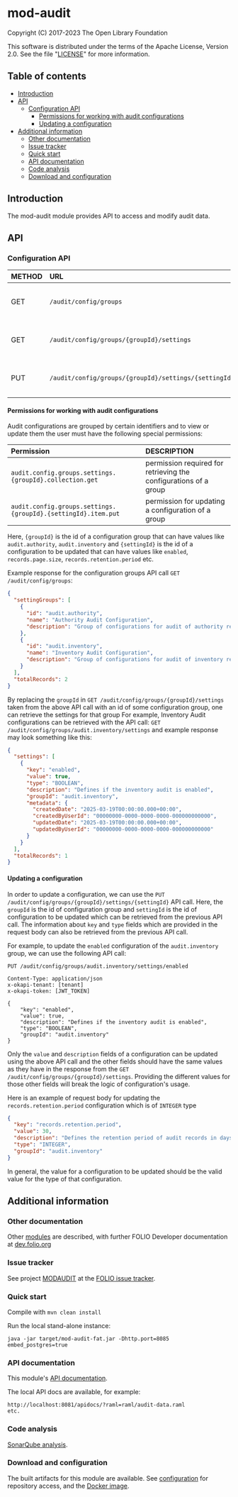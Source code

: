 # mod-audit

Copyright (C) 2017-2023 The Open Library Foundation

This software is distributed under the terms of the Apache License,
Version 2.0. See the file "[LICENSE](LICENSE)" for more information.

## Table of contents

- [Introduction](#introduction)
- [API](#api)
  - [Configuration API](#configuration-api)
    - [Permissions for working with audit configurations](#permissions-for-working-with-audit-configurations)
    - [Updating a configuration](#updating-a-configuration)
- [Additional information](#additional-information)
  - [Other documentation](#other-documentation)
  - [Issue tracker](#issue-tracker)
  - [Quick start](#quick-start)
  - [API documentation](#api-documentation)
  - [Code analysis](#code-analysis)
  - [Download and configuration](#download-and-configuration)

## Introduction

The mod-audit module provides API to access and modify audit data.

## API

### Configuration API

| METHOD | URL                                                   | DESCRIPTION                                       |
|:-------|:------------------------------------------------------|:--------------------------------------------------|
| GET    | `/audit/config/groups`                                | Lists module's all available configuration groups |
| GET    | `/audit/config/groups/{groupId}/settings`             | Retrieves configurations of specific group        |
| PUT    | `/audit/config/groups/{groupId}/settings/{settingId}` | Updates a specific configuration of a group       |

#### Permissions for working with audit configurations
Audit configurations are grouped by certain identifiers and to view or update them the user must have the following special permissions:

| Permission                                                    | DESCRIPTION                                                      |
|:--------------------------------------------------------------|:-----------------------------------------------------------------|
| `audit.config.groups.settings.{groupId}.collection.get`       | permission required for retrieving the configurations of a group |
| `audit.config.groups.settings.{groupId}.{settingId}.item.put` | permission for updating a configuration of a group               |

Here, `{groupId}` is the id of a configuration group that can have values like `audit.authority`, `audit.inventory` 
and `{settingId}` is the id of a configuration to be updated that can have values like `enabled`, `records.page.size`, `records.retention.period` etc.

Example response for the configuration groups API call `GET /audit/config/groups`:

```json
{
  "settingGroups": [
    {
      "id": "audit.authority",
      "name": "Authority Audit Configuration",
      "description": "Group of configurations for audit of authority records"
    },
    {
      "id": "audit.inventory",
      "name": "Inventory Audit Configuration",
      "description": "Group of configurations for audit of inventory records: instances, holdings, items, etc."
    }
  ],
  "totalRecords": 2
}
```

By replacing the `groupId` in `GET /audit/config/groups/{groupId}/settings` taken from the above API call with an id of some configuration group, one can retrieve the settings for that group
For example, Inventory Audit configurations can be retrieved with the API call: `GET /audit/config/groups/audit.inventory/settings` and example response may look something like this:

```json
{
  "settings": [
    {
      "key": "enabled",
      "value": true,
      "type": "BOOLEAN",
      "description": "Defines if the inventory audit is enabled",
      "groupId": "audit.inventory",
      "metadata": {
        "createdDate": "2025-03-19T00:00:00.000+00:00",
        "createdByUserId": "00000000-0000-0000-0000-000000000000",
        "updatedDate": "2025-03-19T00:00:00.000+00:00",
        "updatedByUserId": "00000000-0000-0000-0000-000000000000"
      }
    }
  ],
  "totalRecords": 1
}
```

#### Updating a configuration
In order to update a configuration, we can use the `PUT /audit/config/groups/{groupId}/settings/{settingId}` API call.
Here, the `groupId` is the id of configuration group and `settingId` is the id of configuration to be updated which can be retrieved from the previous API call.
The information about `key` and `type` fields which are provided in the request body can also be retrieved from the previous API call.

For example, to update the `enabled` configuration of the `audit.inventory` group, we can use the following API call:

```http
PUT /audit/config/groups/audit.inventory/settings/enabled

Content-Type: application/json
x-okapi-tenant: [tenant]
x-okapi-token: [JWT_TOKEN]

{
    "key": "enabled",
    "value": true,
    "description": "Defines if the inventory audit is enabled",
    "type": "BOOLEAN",
    "groupId": "audit.inventory"
}
```

Only the `value` and `description` fields of a configuration can be updated using the above API call and the other fields should have the same
values as they have in the response from the `GET /audit/config/groups/{groupId}/settings`. Providing the different values for those other fields will
break the logic of configuration's usage.

Here is an example of request body for updating the `records.retention.period` configuration which is of `INTEGER` type

```json
{
  "key": "records.retention.period",
  "value": 30,
  "description": "Defines the retention period of audit records in days",
  "type": "INTEGER",
  "groupId": "audit.inventory"
}
``` 
In general, the value for a configuration to be updated should be the valid value for the type of that configuration.

## Additional information

### Other documentation

Other [modules](https://dev.folio.org/source-code/#server-side) are described,
with further FOLIO Developer documentation at [dev.folio.org](https://dev.folio.org/)

### Issue tracker

See project [MODAUDIT](https://issues.folio.org/browse/MODAUD)
at the [FOLIO issue tracker](https://dev.folio.org/guidelines/issue-tracker).

### Quick start

Compile with `mvn clean install`

Run the local stand-alone instance:

```
java -jar target/mod-audit-fat.jar -Dhttp.port=8085 embed_postgres=true
```

### API documentation

This module's [API documentation](https://dev.folio.org/reference/api/#mod-audit).

The local API docs are available, for example:
```
http://localhost:8081/apidocs/?raml=raml/audit-data.raml
etc.
```

### Code analysis

[SonarQube analysis](https://sonarcloud.io/dashboard?id=org.folio%3Amod-audit).

### Download and configuration

The built artifacts for this module are available.
See [configuration](https://dev.folio.org/download/artifacts) for repository access,
and the [Docker image](https://hub.docker.com/r/folioorg/mod-audit/).

